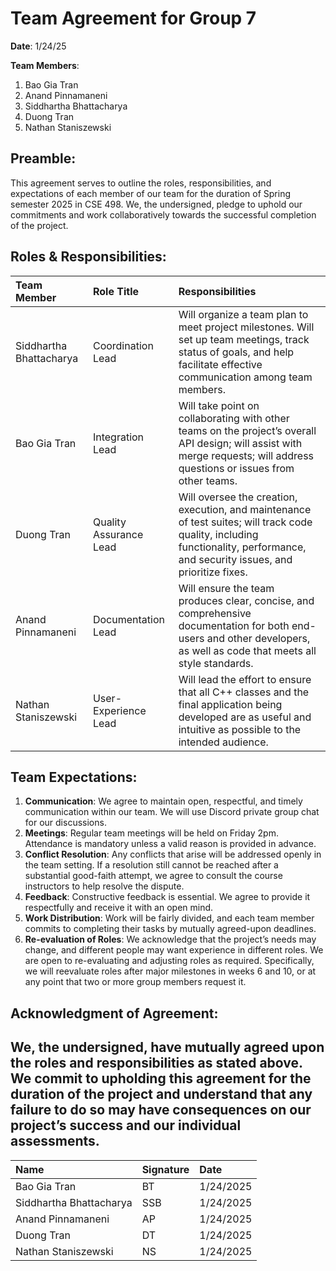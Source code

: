 # **Team Agreement for Group 7**

**Date**: 1/24/25

**Team Members**:

1. Bao Gia Tran  
2. Anand Pinnamaneni  
3. Siddhartha Bhattacharya  
4. Duong Tran  
5. Nathan Staniszewski

## **Preamble:**

This agreement serves to outline the roles, responsibilities, and expectations of each member of our team for the duration of Spring semester 2025 in CSE 498\. We, the undersigned, pledge to uphold our commitments and work collaboratively towards the successful completion of the project.

## **Roles & Responsibilities:**

| Team Member | Role Title | Responsibilities |
| :---- | :---- | :---- |
| Siddhartha Bhattacharya | Coordination Lead | Will organize a team plan to meet project milestones. Will set up team meetings, track status of goals, and help facilitate effective communication among team members. |
| Bao Gia Tran | Integration Lead | Will take point on collaborating with other teams on the project’s overall API design; will assist with merge requests; will address questions or issues from other teams. |
| Duong Tran | Quality Assurance Lead | Will oversee the creation, execution, and maintenance of test suites; will track code quality, including functionality, performance, and security issues, and prioritize fixes. |
| Anand Pinnamaneni | Documentation Lead | Will ensure the team produces clear, concise, and comprehensive documentation for both end-users and other developers, as well as code that meets all style standards. |
| Nathan Staniszewski | User-Experience Lead | Will lead the effort to ensure that all C++ classes and the final application being developed are as useful and intuitive as possible to the intended audience. |

## **Team Expectations:**

1. **Communication**: We agree to maintain open, respectful, and timely communication within our team. We will use Discord private group chat for our discussions.  
2. **Meetings**: Regular team meetings will be held on Friday 2pm. Attendance is mandatory unless a valid reason is provided in advance.  
3. **Conflict Resolution**: Any conflicts that arise will be addressed openly in the team setting. If a resolution still cannot be reached after a substantial good-faith attempt, we agree to consult the course instructors to help resolve the dispute.  
4. **Feedback**: Constructive feedback is essential. We agree to provide it respectfully and receive it with an open mind.  
5. **Work Distribution**: Work will be fairly divided, and each team member commits to completing their tasks by mutually agreed-upon deadlines.  
6. **Re-evaluation of Roles**: We acknowledge that the project’s needs may change, and different people may want experience in different roles. We are open to re-evaluating and adjusting roles as required. Specifically, we will reevaluate roles after major milestones in weeks 6 and 10, or at any point that two or more group members request it.

## **Acknowledgment of Agreement:**

## We, the undersigned, have mutually agreed upon the roles and responsibilities as stated above. We commit to upholding this agreement for the duration of the project and understand that any failure to do so may have consequences on our project’s success and our individual assessments.

| Name | Signature | Date |
| :---- | :---- | :---- |
| Bao Gia Tran |  BT |  1/24/2025 |
| Siddhartha Bhattacharya |  SSB |  1/24/2025 |
| Anand Pinnamaneni |  AP |  1/24/2025 |
| Duong Tran | DT | 1/24/2025 |
| Nathan Staniszewski | NS | 1/24/2025 |

